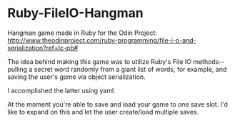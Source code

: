 Ruby-FileIO-Hangman
============

Hangman game made in Ruby for the Odin Project: http://www.theodinproject.com/ruby-programming/file-i-o-and-serialization?ref=lc-pb#

The idea behind making this game was to utilize Ruby's File IO methods-- pulling a secret word randomly from a giant list of words, for example, and saving the user's game via object serialization.

I accomplished the latter using yaml.

At the moment you're able to save and load your game to one save slot. I'd like to expand on this and let the user create/load multiple saves.
